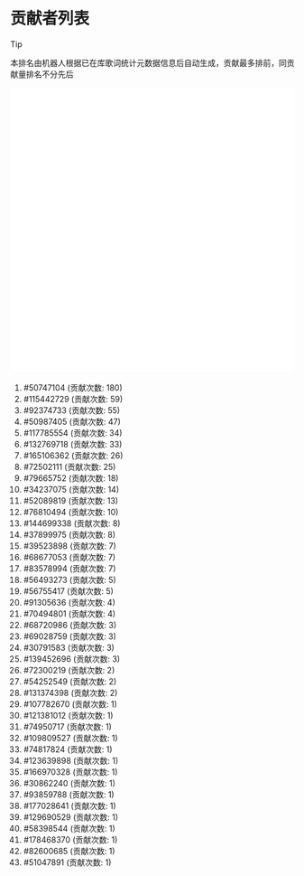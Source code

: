# 贡献者列表

> [!TIP]
> 本排名由机器人根据已在库歌词统计元数据信息后自动生成，贡献最多排前，同贡献量排名不分先后

![贡献者头像画廊](./CONTRIBUTORS.svg)

1. #50747104 (贡献次数: 180)
2. #115442729 (贡献次数: 59)
3. #92374733 (贡献次数: 55)
4. #50987405 (贡献次数: 47)
5. #117785554 (贡献次数: 34)
6. #132769718 (贡献次数: 33)
7. #165106362 (贡献次数: 26)
8. #72502111 (贡献次数: 25)
9. #79665752 (贡献次数: 18)
10. #34237075 (贡献次数: 14)
11. #52089819 (贡献次数: 13)
12. #76810494 (贡献次数: 10)
13. #144699338 (贡献次数: 8)
14. #37899975 (贡献次数: 8)
15. #39523898 (贡献次数: 7)
16. #68677053 (贡献次数: 7)
17. #83578994 (贡献次数: 7)
18. #56493273 (贡献次数: 5)
19. #56755417 (贡献次数: 5)
20. #91305636 (贡献次数: 4)
21. #70494801 (贡献次数: 4)
22. #68720986 (贡献次数: 3)
23. #69028759 (贡献次数: 3)
24. #30791583 (贡献次数: 3)
25. #139452696 (贡献次数: 3)
26. #72300219 (贡献次数: 2)
27. #54252549 (贡献次数: 2)
28. #131374398 (贡献次数: 2)
29. #107782670 (贡献次数: 1)
30. #121381012 (贡献次数: 1)
31. #74950717 (贡献次数: 1)
32. #109809527 (贡献次数: 1)
33. #74817824 (贡献次数: 1)
34. #123639898 (贡献次数: 1)
35. #166970328 (贡献次数: 1)
36. #30862240 (贡献次数: 1)
37. #93859788 (贡献次数: 1)
38. #177028641 (贡献次数: 1)
39. #129690529 (贡献次数: 1)
40. #58398544 (贡献次数: 1)
41. #178468370 (贡献次数: 1)
42. #82600685 (贡献次数: 1)
43. #51047891 (贡献次数: 1)
